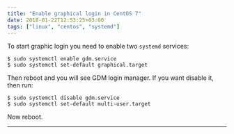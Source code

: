 ```yaml
---
title: "Enable graphical login in CentOS 7"
date: 2018-01-22T12:53:25+03:00
tags: ["linux", "centos", "systemd"]
---
```


To start graphic login you need to enable two `systemd` services:

```
$ sudo systemctl enable gdm.service
$ sudo systemctl set-default graphical.target
```

Then reboot and you will see GDM login manager.
If you want disable it, then run:

```
$ sudo systemctl disable gdm.service
$ sudo systemctl set-default multi-user.target
```

Now reboot.

---
